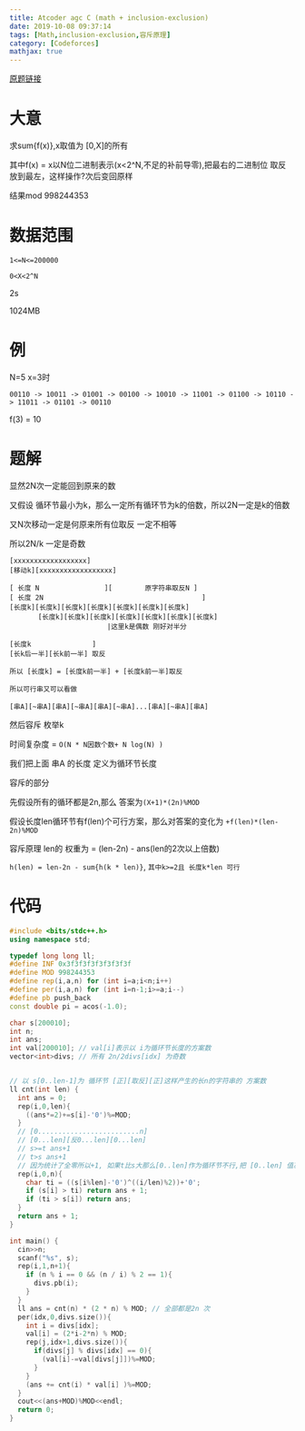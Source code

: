 ```yaml
---
title: Atcoder agc C (math + inclusion-exclusion)
date: 2019-10-08 09:37:14
tags: [Math,inclusion-exclusion,容斥原理]
category: [Codeforces]
mathjax: true
---
```


[原题链接](https://atcoder.jp/contests/agc039/tasks/agc039_c)

# 大意

求sum{f(x)},x取值为 [0,X]的所有

其中f(x) = x以N位二进制表示(x<2^N,不足的补前导零),把最右的二进制位 取反 放到最左，这样操作?次后变回原样

结果mod 998244353

# 数据范围

`1<=N<=200000`

`0<X<2^N`

2s

1024MB

# 例

N=5 x=3时

`00110 -> 10011 -> 01001 -> 00100 -> 10010 -> 11001 -> 01100 -> 10110 -> 11011 -> 01101 -> 00110`

f(3) = 10

# 题解

显然2N次一定能回到原来的数

又假设 循环节最小为k，那么一定所有循环节为k的倍数，所以2N一定是k的倍数

又N次移动一定是何原来所有位取反 一定不相等

所以2N/k 一定是奇数

```
[xxxxxxxxxxxxxxxxxx]
[移动k][xxxxxxxxxxxxxxxxxx]

[ 长度 N                ][        原字符串取反N ]
[ 长度 2N                                       ]
[长度k][长度k][长度k][长度k][长度k][长度k][长度k]
       [长度k][长度k][长度k][长度k][长度k][长度k][长度k]
                        |这里k是偶数 刚好对半分

[长度k               ]
[长k后一半][长k前一半] 取反

所以 [长度k] = [长度k前一半] + [长度k前一半]取反

所以可行串又可以看做

[串A][~串A][串A][~串A][串A][~串A]...[串A][~串A][串A]

```

然后容斥 枚举k

时间复杂度 = `O(N * N因数个数+ N log(N) )` 

我们把上面 串A 的长度 定义为循环节长度

容斥的部分

先假设所有的循环都是2n,那么 答案为`(X+1)*(2n)%MOD`

假设长度len循环节有f(len)个可行方案，那么对答案的变化为 `+f(len)*(len-2n)%MOD`

容斥原理 len的 权重为 = (len-2n) - ans(len的2次以上倍数)

`h(len) = len-2n - sum{h(k * len)}`, `其中k>=2且 长度k*len 可行`

# 代码

```cpp
#include <bits/stdc++.h>
using namespace std;

typedef long long ll;
#define INF 0x3f3f3f3f3f3f3f3f
#define MOD 998244353
#define rep(i,a,n) for (int i=a;i<n;i++)
#define per(i,a,n) for (int i=n-1;i>=a;i--)
#define pb push_back
const double pi = acos(-1.0);

char s[200010];
int n;
int ans;
int val[200010]; // val[i]表示以 i为循环节长度的方案数
vector<int>divs; // 所有 2n/2divs[idx] 为奇数


// 以 s[0..len-1]为 循环节 [正][取反][正]这样产生的长n的字符串的 方案数
ll cnt(int len) {
  int ans = 0;
  rep(i,0,len){
    ((ans*=2)+=s[i]-'0')%=MOD;
  }
  // [0.........................n]
  // [0...len][反0...len][0...len]
  // s>=t ans+1
  // t>s ans+1
  // 因为统计了全零所以+1, 如果t比s大那么[0..len]作为循环节不行,把 [0..len] 值减1可行 所以 全零+1,再-1就是ans
  rep(i,0,n){
    char ti = ((s[i%len]-'0')^((i/len)%2))+'0';
    if (s[i] > ti) return ans + 1;
    if (ti > s[i]) return ans;
  }
  return ans + 1;
}

int main() {
  cin>>n;
  scanf("%s", s);
  rep(i,1,n+1){
    if (n % i == 0 && (n / i) % 2 == 1){
      divs.pb(i);
    }
  }
  ll ans = cnt(n) * (2 * n) % MOD; // 全部都是2n 次
  per(idx,0,divs.size()){
    int i = divs[idx];
    val[i] = (2*i-2*n) % MOD;
    rep(j,idx+1,divs.size()){
      if(divs[j] % divs[idx] == 0){
        (val[i]-=val[divs[j]])%=MOD;
      }
    }
    (ans += cnt(i) * val[i] )%=MOD;
  }
  cout<<(ans+MOD)%MOD<<endl;
  return 0;
}
```
